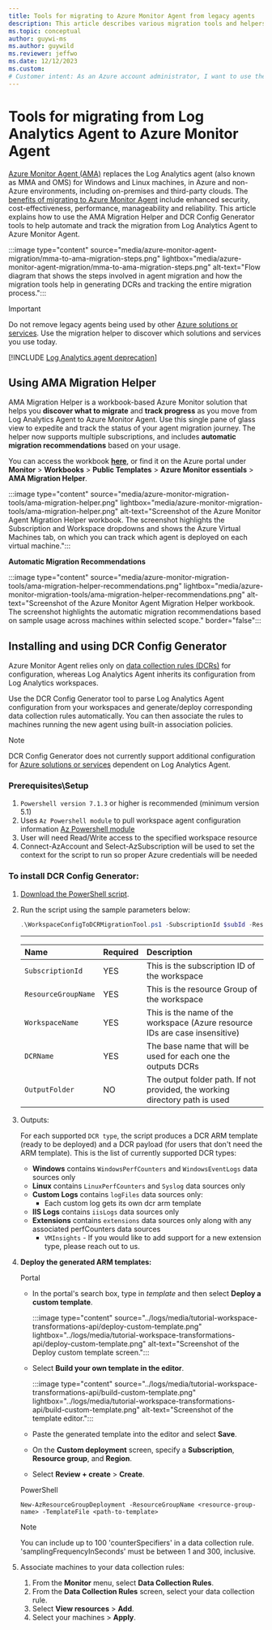 ```yaml
---
title: Tools for migrating to Azure Monitor Agent from legacy agents 
description: This article describes various migration tools and helpers available for migrating from existing legacy agents to the new Azure Monitor agent (AMA) and data collection rules (DCR).
ms.topic: conceptual
author: guywi-ms
ms.author: guywild
ms.reviewer: jeffwo
ms.date: 12/12/2023 
ms.custom:
# Customer intent: As an Azure account administrator, I want to use the available Azure Monitor tools to migrate from Log Analytics Agent to Azure Monitor Agent and track the status of the migration in my account.
---
```


# Tools for migrating from Log Analytics Agent to Azure Monitor Agent 

[Azure Monitor Agent (AMA)](./agents-overview.md) replaces the Log Analytics agent (also known as MMA and OMS) for Windows and Linux machines, in Azure and non-Azure environments, including on-premises and third-party clouds. The [benefits of migrating to Azure Monitor Agent](../agents/azure-monitor-agent-migration.md) include enhanced security, cost-effectiveness, performance, manageability and reliability. This article explains how to use the AMA Migration Helper and DCR Config Generator tools to help automate and track the migration from Log Analytics Agent to Azure Monitor Agent.

:::image type="content" source="media/azure-monitor-agent-migration/mma-to-ama-migration-steps.png" lightbox="media/azure-monitor-agent-migration/mma-to-ama-migration-steps.png" alt-text="Flow diagram that shows the steps involved in agent migration and how the migration tools help in generating DCRs and tracking the entire migration process.":::  

> [!IMPORTANT]
> Do not remove legacy agents being used by other [Azure solutions or services](./azure-monitor-agent-migration.md#migrate-additional-services-and-features). Use the migration helper to discover which solutions and services you use today.

[!INCLUDE [Log Analytics agent deprecation](../../../includes/log-analytics-agent-deprecation.md)]

## Using AMA Migration Helper 

AMA Migration Helper is a workbook-based Azure Monitor solution that helps you **discover what to migrate** and **track progress** as you move from Log Analytics Agent to Azure Monitor Agent. Use this single pane of glass view to expedite and track the status of your agent migration journey. 
The helper now supports multiple subscriptions, and includes **automatic migration recommendations** based on your usage.

You can access the workbook **[here](https://portal.azure.com/#view/AppInsightsExtension/UsageNotebookBlade/ComponentId/Azure%20Monitor/ConfigurationId/community-Workbooks%2FAzure%20Monitor%20-%20Agents%2FAgent%20Migration%20Tracker/Type/workbook/WorkbookTemplateName/AMA%20Migration%20Helper)**, or find it on the Azure portal under **Monitor** > **Workbooks** > **Public Templates** > **Azure Monitor essentials** > **AMA Migration Helper**.

:::image type="content" source="media/azure-monitor-migration-tools/ama-migration-helper.png" lightbox="media/azure-monitor-migration-tools/ama-migration-helper.png" alt-text="Screenshot of the Azure Monitor Agent Migration Helper workbook. The screenshot highlights the Subscription and Workspace dropdowns and shows the Azure Virtual Machines tab, on which you can track which agent is deployed on each virtual machine.":::

**Automatic Migration Recommendations**
<!-- convertborder later -->
:::image type="content" source="media/azure-monitor-migration-tools/ama-migration-helper-recommendations.png" lightbox="media/azure-monitor-migration-tools/ama-migration-helper-recommendations.png" alt-text="Screenshot of the Azure Monitor Agent Migration Helper workbook. The screenshot highlights the automatic migration recommendations based on sample usage across machines within selected scope." border="false":::

## Installing and using DCR Config Generator 
Azure Monitor Agent relies only on [data collection rules (DCRs)](../essentials/data-collection-rule-overview.md) for configuration, whereas Log Analytics Agent inherits its configuration from Log Analytics workspaces. 

Use the DCR Config Generator tool to parse Log Analytics Agent configuration from your workspaces and generate/deploy corresponding data collection rules automatically. You can then associate the rules to machines running the new agent using built-in association policies. 

> [!NOTE]
> DCR Config Generator does not currently support additional configuration for [Azure solutions or services](./azure-monitor-agent-migration.md#migrate-additional-services-and-features) dependent on Log Analytics Agent.

### Prerequisites\Setup
1. `Powershell version 7.1.3` or higher is recommended (minimum version 5.1)
2. Uses `Az Powershell module` to pull workspace agent configuration information [Az Powershell module](https://learn.microsoft.com/powershell/azure/install-azps-windows?view=azps-11.0.0&tabs=powershell&pivots=windows-psgallery)
3. User will need Read/Write access to the specified workspace resource
4. Connect-AzAccount and Select-AzSubscription will be used to set the context for the script to run so proper Azure credentials will be needed

### To install DCR Config Generator:

1. [Download the PowerShell script](https://github.com/microsoft/AzureMonitorCommunity/tree/master/Azure%20Services/Azure%20Monitor/Agents/Migration%20Tools/DCR%20Config%20Generator).
1. Run the script using the sample parameters below:

	```powershell
	.\WorkspaceConfigToDCRMigrationTool.ps1 -SubscriptionId $subId -ResourceGroupName $rgName -WorkspaceName $workspaceName -DCRName $dcrName -OutputFolder $outputFolderPath
	```
	---

	| Name                    | Required  | Description                                                                   |
	|:----------------------- |:---------|:-----------------------------------------------------------------------------|
	| `SubscriptionId`        | YES       | This is the subscription ID of the workspace                                  |
	| `ResourceGroupName`     | YES       | This is the resource Group of the workspace                                   |
	| `WorkspaceName`         | YES       | This is the name of the workspace (Azure resource IDs are case insensitive)   |
	| `DCRName`               | YES       | The base name that will be used for each one the outputs DCRs                 |
	| `OutputFolder`          | NO        | The output folder path. If not provided, the working directory path is used   |

3. Outputs:

	For each supported `DCR type`, the script produces a DCR ARM template (ready to be deployed) and a DCR payload (for users that don't need the ARM template). This is the list of currently supported DCR types:
 	 - **Windows** contains `WindowsPerfCounters` and `WindowsEventLogs` data sources only
	  - **Linux** contains `LinuxPerfCounters` and `Syslog` data sources only
	  - **Custom Logs** contains `logFiles` data sources only:
  		- Each custom log gets its own dcr arm template
	  - **IIS Logs** contains `iisLogs` data sources only
	  - **Extensions** contains `extensions` data sources only along with any associated perfCounters data sources
	    - `VMInsights` 
 	   - If you would like to add support for a new extension type, please reach out to us.


4. **Deploy the generated ARM templates:**

	Portal
   
	- In the portal's search box, type in *template* and then select **Deploy a custom template**.
    
        :::image type="content" source="../logs/media/tutorial-workspace-transformations-api/deploy-custom-template.png" lightbox="../logs/media/tutorial-workspace-transformations-api/deploy-custom-template.png" alt-text="Screenshot of the Deploy custom template screen.":::
    
	- Select **Build your own template in the editor**.
    
        :::image type="content" source="../logs/media/tutorial-workspace-transformations-api/build-custom-template.png" lightbox="../logs/media/tutorial-workspace-transformations-api/build-custom-template.png" alt-text="Screenshot of the template editor.":::
    
	- Paste the generated template into the editor and select **Save**. 
	- On the **Custom deployment** screen, specify a **Subscription**, **Resource group**, and **Region**.    
	- Select **Review + create** > **Create**.

   	PowerShell
   
	```powershell-interactive
   	New-AzResourceGroupDeployment -ResourceGroupName <resource-group-name> -TemplateFile <path-to-template>
   	```

	> [!NOTE]
	> You can include up to 100 'counterSpecifiers' in a data collection rule. 'samplingFrequencyInSeconds' must be between 1 and 300, inclusive.

1. Associate machines to your data collection rules:

    1. From the **Monitor** menu, select **Data Collection Rules**.
    1. From the **Data Collection Rules** screen, select your data collection rule.
    1. Select **View resources** > **Add**.
    1. Select your machines > **Apply**.  
    
